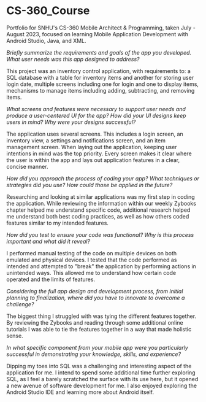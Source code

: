 # CS-360_Course
Portfolio for SNHU's CS-360 Mobile Architect &amp; Programming, taken July - August 2023, focused on learning Mobile Application Development with Android Studio, Java, and XML.

_Briefly summarize the requirements and goals of the app you developed. What user needs was this app designed to address?_
  
  This project was an inventory control application, with requirements to: a SQL database with a table for inventory items and another for storing user login date, multiple screens including one for login and one to display items, mechanisms to manage items including adding, subtracting, and removing items.
    
_What screens and features were necessary to support user needs and produce a user-centered UI for the app? How did your UI designs keep users in mind? Why were your designs successful?_
  
  The application uses several screens. This includes a login screen, an inventory view, a settings and notifications screen, and an item management screen. When laying out the application, keeping user intentions in mind was the top priority. Every screen makes it clear where the user is within the app and lays out application features in a clear, concise manner.

_How did you approach the process of coding your app? What techniques or strategies did you use? How could those be applied in the future?_
  
  Researching and looking at similar applications was my first step in coding the application. While reviewing the information within our weekly Zybooks chapter helped me understand specific code, additional research helped me understand both best coding practices, as well as how others coded features similar to my intended features.
  
_How did you test to ensure your code was functional? Why is this process important and what did it reveal?_
  
  I performed manual testing of the code on multiple devices on both emulated and physical devices. I tested that the code performed as intended and attempted to "break" the application by performing actions in unintended ways. This allowed me to understand how certain code operated and the limits of features.

_Considering the full app design and development process, from initial planning to finalization, where did you have to innovate to overcome a challenge?_
  
  The biggest thing I struggled with was tying the different features together. By reviewing the Zybooks and reading through some additional online tutorials I was able to tie the features together in a way that made holistic sense.

_In what specific component from your mobile app were you particularly successful in demonstrating your knowledge, skills, and experience?_
  
  Dipping my toes into SQL was a challenging and interesting aspect of the application for me. I intend to spend some additional time further exploring SQL, as I feel a barely scratched the surface with its use here, but it opened a new avenue of software development for me. I also enjoyed exploring the Android Studio IDE and learning more about Android itself. 

